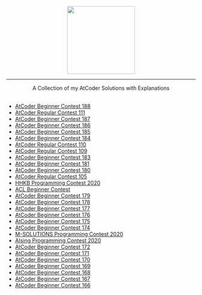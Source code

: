 <div align="center">
    <a href="https://atcoder.jp/">
        <img height=180 src="https://user-images.githubusercontent.com/35857179/81494208-9eeb4a00-92d9-11ea-9954-9d65f164e763.png">
    </a>
    <hr>
    A Collection of my AtCoder Solutions with Explanations
</div>

<br/>

- [AtCoder Beginner Contest 188](https://github.com/wingkwong/competitive-programming/tree/master/atcoder/contests/188)
- [AtCoder Regular Contest 111](https://github.com/wingkwong/competitive-programming/tree/master/atcoder/contests/arc111)
- [AtCoder Beginner Contest 187](https://github.com/wingkwong/competitive-programming/tree/master/atcoder/contests/abc187)
- [AtCoder Beginner Contest 186](https://github.com/wingkwong/competitive-programming/tree/master/atcoder/contests/abc186)
- [AtCoder Beginner Contest 185](https://github.com/wingkwong/competitive-programming/tree/master/atcoder/contests/abc185)
- [AtCoder Beginner Contest 184](https://github.com/wingkwong/competitive-programming/tree/master/atcoder/contests/abc184)
- [AtCoder Regular Contest 110](https://github.com/wingkwong/competitive-programming/tree/master/atcoder/contests/arc110)
- [AtCoder Regular Contest 109](https://github.com/wingkwong/competitive-programming/tree/master/atcoder/contests/arc109)
- [AtCoder Beginner Contest 183](https://github.com/wingkwong/competitive-programming/tree/master/atcoder/contests/abc183)
- [AtCoder Beginner Contest 181](https://github.com/wingkwong/competitive-programming/tree/master/atcoder/contests/abc181)
- [AtCoder Beginner Contest 180](https://github.com/wingkwong/competitive-programming/tree/master/atcoder/contests/abc180)
- [AtCoder Regular Contest 105](https://github.com/wingkwong/competitive-programming/tree/master/atcoder/contests/arc105)
- [HHKB Programming Contest 2020](https://github.com/wingkwong/competitive-programming/tree/master/atcoder/contests/hhkb2020)
- [ACL Beginner Contest](https://github.com/wingkwong/competitive-programming/tree/master/atcoder/contests/abl)
- [AtCoder Beginner Contest 179](https://github.com/wingkwong/competitive-programming/tree/master/atcoder/contests/abc179)
- [AtCoder Beginner Contest 178](https://github.com/wingkwong/competitive-programming/tree/master/atcoder/contests/abc178)
- [AtCoder Beginner Contest 177](https://github.com/wingkwong/competitive-programming/tree/master/atcoder/contests/abc177)
- [AtCoder Beginner Contest 176](https://github.com/wingkwong/competitive-programming/tree/master/atcoder/contests/abc176)
- [AtCoder Beginner Contest 175](https://github.com/wingkwong/competitive-programming/tree/master/atcoder/contests/abc175)
- [AtCoder Beginner Contest 174](https://github.com/wingkwong/competitive-programming/tree/master/atcoder/contests/abc174)
- [M-SOLUTIONS Programming Contest 2020](https://github.com/wingkwong/competitive-programming/tree/master/atcoder/contests/m-solutions2020)
- [AIsing Programming Contest 2020](https://github.com/wingkwong/competitive-programming/tree/master/atcoder/contests/aising2020)
- [AtCoder Beginner Contest 172](https://github.com/wingkwong/competitive-programming/tree/master/atcoder/contests/abc172)
- [AtCoder Beginner Contest 171](https://github.com/wingkwong/competitive-programming/tree/master/atcoder/contests/abc171)
- [AtCoder Beginner Contest 170](https://github.com/wingkwong/competitive-programming/tree/master/atcoder/contests/abc170)
- [AtCoder Beginner Contest 169](https://github.com/wingkwong/competitive-programming/tree/master/atcoder/contests/abc169)
- [AtCoder Beginner Contest 168](https://github.com/wingkwong/competitive-programming/tree/master/atcoder/contests/abc168)
- [AtCoder Beginner Contest 167](https://github.com/wingkwong/competitive-programming/tree/master/atcoder/contests/abc167)
- [AtCoder Beginner Contest 166](https://github.com/wingkwong/competitive-programming/tree/master/atcoder/contests/abc166)